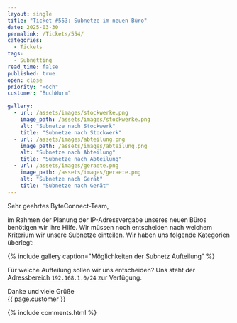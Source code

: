 ```yaml
---
layout: single
title: "Ticket #553: Subnetze im neuen Büro"
date: 2025-03-30
permalink: /Tickets/554/
categories:
  - Tickets
tags:
  - Subnetting
read_time: false
published: true
open: close
priority: "Hoch"
customer: "BuchWurm"

gallery:
  - url: /assets/images/stockwerke.png
    image_path: /assets/images/stockwerke.png
    alt: "Subnetze nach Stockwerk"
    title: "Subnetze nach Stockwerk"
  - url: /assets/images/abteilung.png
    image_path: /assets/images/abteilung.png
    alt: "Subnetze nach Abteilung"
    title: "Subnetze nach Abteilung"
  - url: /assets/images/geraete.png
    image_path: /assets/images/geraete.png
    alt: "Subnetze nach Gerät"
    title: "Subnetze nach Gerät"
---
```


Sehr geehrtes ByteConnect-Team,

im Rahmen der Planung der IP-Adressvergabe unseres neuen Büros benötigen wir Ihre Hilfe. Wir müssen noch entscheiden nach welchem Kriterium wir unsere Subnetze einteilen. Wir haben uns folgende Kategorien überlegt:

{% include gallery caption="Möglichkeiten der Subnetz Aufteilung" %}

Für welche Aufteilung sollen wir uns entscheiden?
Uns steht der Adressbereich `192.168.1.0/24` zur Verfügung.

Danke und viele Grüße  
{{ page.customer }}

{% include comments.html %}